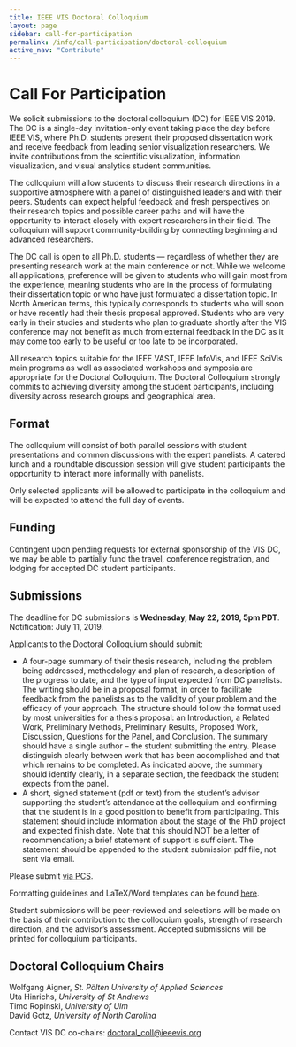 ```yaml
---
title: IEEE VIS Doctoral Colloquium
layout: page
sidebar: call-for-participation
permalink: /info/call-participation/doctoral-colloquium
active_nav: "Contribute"
---
```


# Call For Participation
We solicit submissions to the doctoral colloquium (DC) for IEEE VIS 2019. The DC is a single-day invitation-only event taking place the day before IEEE VIS, where Ph.D. students present their proposed dissertation work and receive feedback from leading senior visualization researchers. We invite contributions from the scientific visualization, information visualization, and visual analytics student communities.

The colloquium will allow students to discuss their research directions in a supportive atmosphere with a panel of distinguished leaders and with their peers. Students can expect helpful feedback and fresh perspectives on their research topics and possible career paths and will have the opportunity to interact closely with expert researchers in their field. The colloquium will support community-building by connecting beginning and advanced researchers.

The DC call is open to all Ph.D. students — regardless of whether they are presenting research work at the main conference or not. While we welcome all applications, preference will be given to students who will gain most from the experience, meaning students who are in the process of formulating their dissertation topic or who have just formulated a dissertation topic. In North American terms, this typically corresponds to students who will soon or have recently had their thesis proposal approved. Students who are very early in their studies and students who plan to graduate shortly after the VIS conference may not benefit as much from external feedback in the DC as it may come too early to be useful or too late to be incorporated.

All research topics suitable for the IEEE VAST, IEEE InfoVis, and IEEE SciVis main programs as well as associated workshops and symposia are appropriate for the Doctoral Colloquium. The Doctoral Colloquium strongly commits to achieving diversity among the student participants, including diversity across research groups and geographical area.

## Format
The colloquium will consist of both parallel sessions with student presentations and common discussions with the expert panelists. A catered lunch and a roundtable discussion session will give student participants the opportunity to interact more informally with panelists.

Only selected applicants will be allowed to participate in the colloquium and will be expected to attend the full day of events.

## Funding
Contingent upon pending requests for external sponsorship of the VIS DC, we may be able to partially fund the travel, conference registration, and lodging for accepted DC student participants.

## Submissions
The deadline for DC submissions is **Wednesday, May 22, 2019, 5pm PDT**.  
Notification: July 11, 2019.

Applicants to the Doctoral Colloquium should submit:
*	A four-page summary of their thesis research, including the problem being addressed, methodology and plan of research, a description of the progress to date, and the type of input expected from DC panelists. The writing should be in a proposal format, in order to facilitate feedback from the panelists as to the validity of your problem and the efficacy of your approach. The structure should follow the format used by most universities for a thesis proposal: an Introduction, a Related Work, Preliminary Methods, Preliminary Results, Proposed Work, Discussion, Questions for the Panel, and Conclusion. The summary should have a single author – the student submitting the entry. Please distinguish clearly between work that has been accomplished and that which remains to be completed. As indicated above, the summary should identify clearly, in a separate section, the feedback the student expects from the panel. 
*	A short, signed statement (pdf or text) from the student’s advisor supporting the student’s attendance at the colloquium and confirming that the student is in a good position to benefit from participating. This statement should include information about the stage of the PhD project and expected finish date. Note that this should NOT be a letter of recommendation; a brief statement of support is sufficient. The statement should be appended to the student submission pdf file, not sent via email. 

Please submit [via PCS](http://new.precisionconference.com/vgtc).

Formatting guidelines and LaTeX/Word templates can be found [here](http://junctionpublishing.org/vgtc/Tasks/camera.html).

Student submissions will be peer-reviewed and selections will be made on the basis of their contribution to the colloquium goals, strength of research direction, and the advisor’s assessment. Accepted submissions will be printed for colloquium participants.

## Doctoral Colloquium Chairs
Wolfgang Aigner, *St. Pölten University of Applied Sciences*  
Uta Hinrichs, *University of St Andrews*  
Timo Ropinski, *University of Ulm*  
David Gotz, *University of North Carolina*  

Contact VIS DC co-chairs: [doctoral_coll@ieeevis.org](mailto:doctoral_coll@ieeevis.org)
